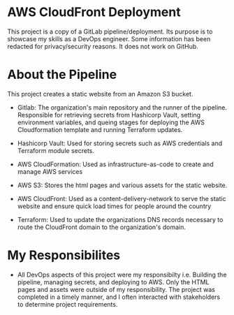 # AWS CloudFront Deployment

This project is a copy of a GitLab pipeline/deployment. Its purpose is to showcase my skills as a DevOps engineer. Some information has been redacted for privacy/security reasons. It does not work on GitHub.

# About the Pipeline

This project creates a static website from an Amazon S3 bucket.

- Gitlab: The organization's main repository and the runner of the pipeline. Responsible for retrieving secrets from Hashicorp Vault, setting environment variables, and queing stages for deploying the AWS Cloudformation template and running Terraform updates.

- Hashicorp Vault: Used for storing secrets such as AWS credentials and Terraform module secrets.

- AWS CloudFormation: Used as infrastructure-as-code to create and manage AWS services

- AWS S3: Stores the html pages and various assets for the static website.

- AWS CloudFront: Used as a content-delivery-network to serve the static website and ensure quick load times for people around the country

- Terraform: Used to update the organizations DNS records necessary to route the CloudFront domain to the organization's domain.

# My Responsibilites

- All DevOps aspects of this project were my responsibilty i.e. Building the pipeline, managing secrets, and deploying to AWS. Only the HTML pages and assets were outside of my responsibility. The project was completed in a timely manner, and I often interacted with stakeholders to determine project requirements.